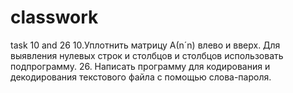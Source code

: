 # classwork
task 10 and  26
10.Уплотнить матрицу А(n´n) влево и вверх. Для выявления нулевых строк и столбцов и столбцов использовать подпрограмму.
26. Написать программу для кодирования и декодирования текстового файла с помощью слова-пароля.
